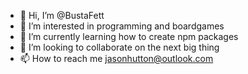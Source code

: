 - 👋 Hi, I’m @BustaFett
- 👀 I’m interested in programming and boardgames
- 🌱 I’m currently learning how to create npm packages
- 💞️ I’m looking to collaborate on the next big thing
- 📫 How to reach me jasonhutton@outlook.com

<!---
BustaFett/BustaFett is a ✨ special ✨ repository because its `README.md` (this file) appears on your GitHub profile.
You can click the Preview link to take a look at your changes.
--->
